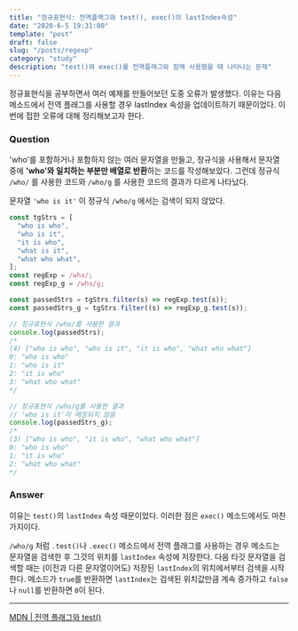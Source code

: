 ```yaml
---
title: "정규표현식: 전역플랙그와 test(), exec()의 lastIndex속성"
date: "2020-6-5 19:31:00"
template: "post"
draft: false
slug: "/posts/regexp"
category: "study"
description: "test()와 exec()를 전역플래그와 함께 사용했을 때 나타나는 문제"
---
```


정규표현식을 공부하면서 여러 예제를 만들어보던 도중 오류가 발생했다. 이유는 다음 메소드에서 전역 플래그를 사용할 경우 lastIndex 속성을 업데이트하기 때문이었다. 이번에 접한 오류에 대해 정리해보고자 한다.

### Question

'who'를 포함하거나 포함하지 않는 여러 문자열을 만들고, 정규식을 사용해서 문자열 중에 **'who'와 일치하는 부분만 배열로 반환**하는 코드를 작성해보았다. 그런데 정규식 `/who/` 를 사용한 코드와 `/who/g` 를 사용한 코드의 결과가 다르게 나타났다.

문자열 `'who is it'` 이 정규식 `/who/g` 에서는 검색이 되지 않았다.

```jsx
const tgStrs = [
  "who is who",
  "who is it",
  "it is who",
  "what is it",
  "what who what",
];
const regExp = /who/;
const regExp_g = /who/g;

const passedStrs = tgStrs.filter(s) => regExp.test(s));
const passedStrs_g = tgStrs.filter((s) => regExp_g.test(s));
```

```js
// 정규표현식 /who/를 사용한 결과
console.log(passedStrs);
/*
(4) ["who is who", "who is it", "it is who", "what who what"]
0: "who is who"
1: "who is it"
2: "it is who"
3: "what who what"
*/

// 정규표현식 /who/g를 사용한 결과
// 'who is it'이 매칭되지 않음
console.log(passedStrs_g);
/*
(3) ["who is who", "it is who", "what who what"]
0: "who is who"
1: "it is who"
2: "what who what"
*/
```

### Answer

이유는 `test()`의 `lastIndex` 속성 때문이었다. 이러한 점은 `exec()` 메소드에서도 마찬가지이다.

`/who/g` 처럼 `.test()`나 `.exec()` 메소드에서 전역 플래그를 사용하는 경우 메소드는 문자열을 검색한 후 그것의 위치를 `lastIndex` 속성에 저장한다. 다음 타깃 문자열을 검색할 때는 (이전과 다른 문자열이어도) 저장된 `lastIndex`의 위치에서부터 검색을 시작한다.
메소드가 `true`를 반환하면 `lastIndex`는 검색된 위치값만큼 계속 증가하고 `false`나 `null`를 반환하면 `0`이 된다.

---

[MDN | 전역 플래그와 test()](https://developer.mozilla.org/ko/docs/Web/JavaScript/Reference/Global_Objects/RegExp/test)
